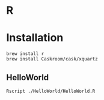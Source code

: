 # R

# Installation

```
brew install r
brew install Caskroom/cask/xquartz
```

## HelloWorld

```
Rscript ./HelloWorld/HelloWorld.R
```
